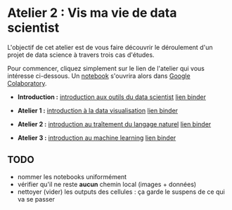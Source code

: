 # Atelier 2 : Vis ma vie de data scientist #

L'objectif de cet atelier est de vous faire découvrir le déroulement d'un projet de data science à travers trois cas d'études.

Pour commencer, cliquez simplement sur le lien de l'atelier qui vous intéresse ci-dessous. Un [notebook](https://fr.wikipedia.org/wiki/Notebook_(programmation)) s'ouvrira alors dans [Google Colaboratory](https://colab.research.google.com/).

- **Introduction :** [introduction aux outils du data scientist](https://colab.research.google.com/github/etalab-ia/ami-ia/blob/master/session2/outils_du_datascientist.ipynb) [lien binder](https://mybinder.org/v2/gh/etalab-ia/ami-ia/5ce1eeed7a139fd7d53fa3f087d59543d846ad26?filepath=session2%2Foutils_du_datascientist.ipynb)

- **Atelier 1 :** [introduction à la data visualisation](https://colab.research.google.com/github/etalab-ia/ami-ia/blob/master/session2/introduction_a_la_data_visualisation.ipynb) [lien binder](https://mybinder.org/v2/gh/etalab-ia/ami-ia/5ce1eeed7a139fd7d53fa3f087d59543d846ad26?filepath=session2%2Fintroduction_a_la_data_visualisation.ipynb)

- **Atelier 2 :** [introduction au traîtement du langage naturel](https://colab.research.google.com/github/etalab-ia/ami-ia/blob/master/session2/introduction_au_NLP.ipynb) [lien binder](https://mybinder.org/v2/gh/etalab-ia/ami-ia/5ce1eeed7a139fd7d53fa3f087d59543d846ad26?filepath=session2%2Fintroduction_au_NLP.ipynb)

- **Atelier 3 :** [introduction au machine learning](https://colab.research.google.com/github/etalab-ia/ami-ia/blob/master/session2/introduction_au_machine_learning.ipynb) [lien binder](https://mybinder.org/v2/gh/etalab-ia/ami-ia/5ce1eeed7a139fd7d53fa3f087d59543d846ad26?filepath=session2%2Fintroduction_au_machine_learning.ipynb)

## TODO

- nommer les notebooks uniformément
- vérifier qu'il ne reste **aucun** chemin local (images + données)
- nettoyer (vider) les outputs des cellules : ça garde le suspens de ce qui va se passer
